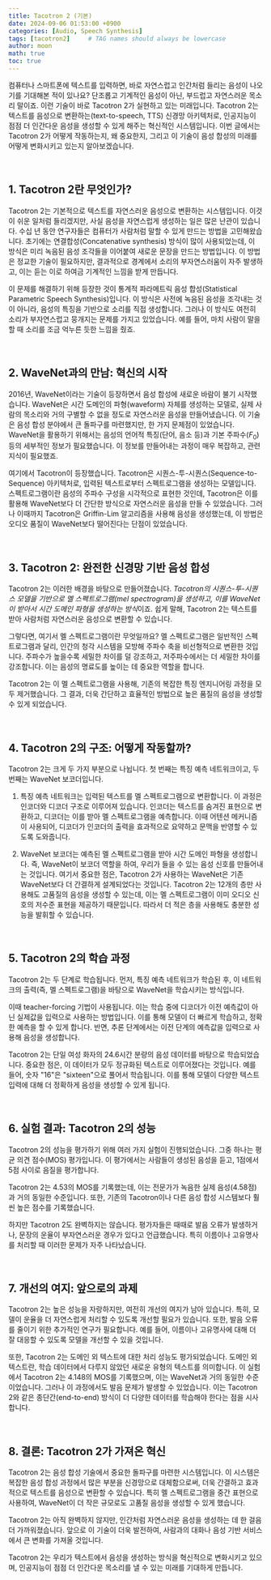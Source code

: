 ```yaml
---
title: Tacotron 2 (기본)
date: 2024-09-06 01:53:00 +0900
categories: [Audio, Speech Synthesis]
tags: [tacotron2]     # TAG names should always be lowercase
author: moon
math: true
toc: true
---
```


컴퓨터나 스마트폰에 텍스트를 입력하면, 바로 자연스럽고 인간처럼 들리는 음성이 나오기를 기대해본 적이 있나요? 단조롭고 기계적인 음성이 아닌, 부드럽고 자연스러운 목소리 말이죠. 이런 기술이 바로 Tacotron 2가 실현하고 있는 미래입니다. Tacotron 2는 텍스트를 음성으로 변환하는(text-to-speech, TTS) 신경망 아키텍처로, 인공지능이 점점 더 인간다운 음성을 생성할 수 있게 해주는 혁신적인 시스템입니다. 이번 글에서는 Tacotron 2가 어떻게 작동하는지, 왜 중요한지, 그리고 이 기술이 음성 합성의 미래를 어떻게 변화시키고 있는지 알아보겠습니다.

<br>

## 1. Tacotron 2란 무엇인가?

Tacotron 2는 기본적으로 텍스트를 자연스러운 음성으로 변환하는 시스템입니다. 이것이 쉬운 일처럼 들리겠지만, 사실 음성을 자연스럽게 생성하는 일은 많은 난관이 있습니다. 수십 년 동안 연구자들은 컴퓨터가 사람처럼 말할 수 있게 만드는 방법을 고민해왔습니다. 초기에는 연결합성(Concatenative synthesis) 방식이 많이 사용되었는데, 이 방식은 미리 녹음된 음성 조각들을 이어붙여 새로운 문장을 만드는 방법입니다. 이 방법은 정교한 기술이 필요하지만, 결과적으로 경계에서 소리의 부자연스러움이 자주 발생하고, 이는 듣는 이로 하여금 기계적인 느낌을 받게 만듭니다.

이 문제를 해결하기 위해 등장한 것이 통계적 파라메트릭 음성 합성(Statistical Parametric Speech Synthesis)입니다. 이 방식은 사전에 녹음된 음성을 조각내는 것이 아니라, 음성의 특징을 기반으로 소리를 직접 생성합니다. 그러나 이 방식도 여전히 소리가 부자연스럽고 뭉개지는 문제를 가지고 있었습니다. 예를 들어, 마치 사람이 말을 할 때 소리를 조금 억누른 듯한 느낌을 줬죠.

<br>

## 2. WaveNet과의 만남: 혁신의 시작

2016년, WaveNet이라는 기술이 등장하면서 음성 합성에 새로운 바람이 불기 시작했습니다. WaveNet은 시간 도메인의 파형(waveform) 자체를 생성하는 모델로, 실제 사람의 목소리와 거의 구별할 수 없을 정도로 자연스러운 음성을 만들어냈습니다. 이 기술은 음성 합성 분야에서 큰 돌파구를 마련했지만, 한 가지 문제점이 있었습니다. WaveNet을 활용하기 위해서는 음성의 언어적 특징(단어, 음소 등)과 기본 주파수($F_0$) 등의 세부적인 정보가 필요했습니다. 이 정보를 만들어내는 과정이 매우 복잡하고, 관련 지식이 필요했죠.

여기에서 Tacotron이 등장했습니다. Tacotron은 시퀀스-투-시퀀스(Sequence-to-Sequence) 아키텍처로, 입력된 텍스트로부터 스펙트로그램을 생성하는 모델입니다. 스펙트로그램이란 음성의 주파수 구성을 시각적으로 표현한 것인데, Tacotron은 이를 활용해 WaveNet보다 더 간단한 방식으로 자연스러운 음성을 만들 수 있었습니다. 그러나 이때까지 Tacotron은 Griffin-Lim 알고리즘을 사용해 음성을 생성했는데, 이 방법은 오디오 품질이 WaveNet보다 떨어진다는 단점이 있었습니다.

<br>

## 3. Tacotron 2: 완전한 신경망 기반 음성 합성

Tacotron 2는 이러한 배경을 바탕으로 만들어졌습니다. *Tacotron의 시퀀스-투-시퀀스 모델을 기반으로 멜 스펙트로그램(mel spectrogram)을 생성하고, 이를 WaveNet이 받아서 시간 도메인 파형을 생성하는 방식*이죠. 쉽게 말해, Tacotron 2는 텍스트를 받아 사람처럼 자연스러운 음성으로 변환할 수 있습니다.

그렇다면, 여기서 멜 스펙트로그램이란 무엇일까요? 멜 스펙트로그램은 일반적인 스펙트로그램과 달리, 인간의 청각 시스템을 모방해 주파수 축을 비선형적으로 변환한 것입니다. 주파수가 높을수록 세밀한 차이를 덜 강조하고, 저주파수에서는 더 세밀한 차이를 강조합니다. 이는 음성의 명료도를 높이는 데 중요한 역할을 합니다.

Tacotron 2는 이 멜 스펙트로그램을 사용해, 기존의 복잡한 특징 엔지니어링 과정을 모두 제거했습니다. 그 결과, 더욱 간단하고 효율적인 방법으로 높은 품질의 음성을 생성할 수 있게 되었습니다.

<br>

## 4. Tacotron 2의 구조: 어떻게 작동할까?

Tacotron 2는 크게 두 가지 부분으로 나뉩니다. 첫 번째는 특징 예측 네트워크이고, 두 번째는 WaveNet 보코더입니다. 

1. 특징 예측 네트워크는 입력된 텍스트를 멜 스펙트로그램으로 변환합니다. 이 과정은 인코더와 디코더 구조로 이루어져 있습니다. 인코더는 텍스트를 숨겨진 표현으로 변환하고, 디코더는 이를 받아 멜 스펙트로그램을 예측합니다. 이때 어텐션 메커니즘이 사용되어, 디코더가 인코더의 출력을 효과적으로 요약하고 문맥을 반영할 수 있도록 도와줍니다.

2. WaveNet 보코더는 예측된 멜 스펙트로그램을 받아 시간 도메인 파형을 생성합니다. 즉, WaveNet이 보코더 역할을 하여, 우리가 들을 수 있는 음성 신호를 만들어내는 것입니다. 여기서 중요한 점은, Tacotron 2가 사용하는 WaveNet은 기존 WaveNet보다 더 간결하게 설계되었다는 것입니다. Tacotron 2는 12개의 층만 사용해도 고품질의 음성을 생성할 수 있는데, 이는 멜 스펙트로그램이 이미 오디오 신호의 저수준 표현을 제공하기 때문입니다. 따라서 더 적은 층을 사용해도 충분한 성능을 발휘할 수 있습니다.

<br>

## 5. Tacotron 2의 학습 과정

Tacotron 2는 두 단계로 학습됩니다. 먼저, 특징 예측 네트워크가 학습된 후, 이 네트워크의 출력(즉, 멜 스펙트로그램)을 바탕으로 WaveNet을 학습시키는 방식입니다. 

이때 teacher-forcing 기법이 사용됩니다. 이는 학습 중에 디코더가 이전 예측값이 아닌 실제값을 입력으로 사용하는 방법입니다. 이를 통해 모델이 더 빠르게 학습하고, 정확한 예측을 할 수 있게 합니다. 반면, 추론 단계에서는 이전 단계의 예측값을 입력으로 사용해 음성을 생성합니다.

Tacotron 2는 단일 여성 화자의 24.6시간 분량의 음성 데이터를 바탕으로 학습되었습니다. 중요한 점은, 이 데이터가 모두 정규화된 텍스트로 이루어졌다는 것입니다. 예를 들어, 숫자 "16"은 "sixteen"으로 풀어서 학습됩니다. 이를 통해 모델이 다양한 텍스트 입력에 대해 더 정확하게 음성을 생성할 수 있게 됩니다.

<br>

## 6. 실험 결과: Tacotron 2의 성능

Tacotron 2의 성능을 평가하기 위해 여러 가지 실험이 진행되었습니다. 그중 하나는 평균 의견 점수(MOS) 평가입니다. 이 평가에서는 사람들이 생성된 음성을 듣고, 1점에서 5점 사이로 음질을 평가합니다.

Tacotron 2는 4.53의 MOS를 기록했는데, 이는 전문가가 녹음한 실제 음성(4.58점)과 거의 동일한 수준입니다. 또한, 기존의 Tacotron이나 다른 음성 합성 시스템보다 훨씬 높은 점수를 기록했습니다.

하지만 Tacotron 2도 완벽하지는 않습니다. 평가자들은 때때로 발음 오류가 발생하거나, 문장의 운율이 부자연스러운 경우가 있다고 언급했습니다. 특히 이름이나 고유명사를 처리할 때 이러한 문제가 자주 나타났습니다.

<br>

## 7. 개선의 여지: 앞으로의 과제

Tacotron 2는 높은 성능을 자랑하지만, 여전히 개선의 여지가 남아 있습니다. 특히, 모델이 운율을 더 자연스럽게 처리할 수 있도록 개선할 필요가 있습니다. 또한, 발음 오류를 줄이기 위한 추가적인 연구가 필요합니다. 예를 들어, 이름이나 고유명사에 대해 더 잘 대응할 수 있도록 모델을 개선할 수 있을 것입니다.

또한, Tacotron 2는 도메인 외 텍스트에 대한 처리 성능도 평가되었습니다. 도메인 외 텍스트란, 학습 데이터에서 다루지 않았던 새로운 유형의 텍스트를 의미합니다. 이 실험에서 Tacotron 2는 4.148의 MOS를 기록했으며, 이는 WaveNet과 거의 동일한 수준이었습니다. 그러나 이 과정에서도 발음 문제가 발생할 수 있었습니다. 이는 Tacotron 2와 같은 종단간(end-to-end) 방식이 더 다양한 데이터를 학습해야 한다는 점을 시사합니다.

<br>

## 8. 결론: Tacotron 2가 가져온 혁신

Tacotron 2는 음성 합성 기술에서 중요한 돌파구를 마련한 시스템입니다. 이 시스템은 복잡한 음성 합성 과정에서 많은 부분을 신경망으로 대체함으로써, 더욱 간결하고 효과적으로 텍스트를 음성으로 변환할 수 있습니다. 특히 멜 스펙트로그램을 중간 표현으로 사용하여, WaveNet이 더 작은 규모로도 고품질 음성을 생성할 수 있게 했습니다.

Tacotron 2는 아직 완벽하지 않지만, 인간처럼 자연스러운 음성을 생성하는 데 한 걸음 더 가까워졌습니다. 앞으로 이 기술이 더욱 발전하여, 사람과의 대화나 음성 기반 서비스에서 큰 변화를 가져올 것입니다.

Tacotron 2는 우리가 텍스트에서 음성을 생성하는 방식을 혁신적으로 변화시키고 있으며, 인공지능이 점점 더 인간다운 목소리를 낼 수 있는 미래를 기대하게 만듭니다.